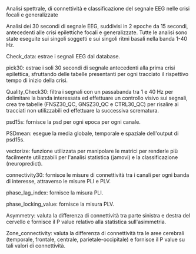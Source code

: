 Analisi spettrale, di connettività e classificazione del segnale EEG nelle crisi focali e generalizzate

Analisi dei 30 secondi di segnale EEG, suddivisi in 2 epoche da 15 secondi, antecedenti alle crisi epilettiche focali e generalizzate.
Tutte le analisi sono state eseguite sui singoli soggetti e sui singoli ritmi basali nella banda 1-40 Hz.

Check_data: estrae i segnali EEG dal database.
  
pick30: estrae i soli 30 secondi di segnale antecedenti alla prima crisi epilettica, sfruttando delle tabelle presentanti per ogni tracciato il rispettivo tempo di inizio della crisi.

Quality_Check30: filtra i segnali con un passabanda tra 1 e 40 Hz per delimitare la banda interessata ed effettuare un controllo visivo sui segnali, crea tre tabelle (FNSZ30_QC, GNSZ30_QC e CTRL30_QC) per risalire ai tracciati non utilizzabili ed effettuare la successiva scrematura.
	
psd15s: fornisce la psd per ogni epoca per ogni canale.
	
PSDmean: esegue la media globale, temporale e spaziale dell'output di psd15s.

vectorize: funzione utilizzata per manipolare le matrici per renderle più facilmente utilizzabili per l'analisi statistica
	(jamovi) e la classificazione (neuropredict).
	
connectivity30: fornisce le misure di connettività tra i canali per ogni banda di interesse, attraverso le misure PLI e PLV.

phase_lag_index: fornisce la misura PLI.

phase_locking_value: fornisce la misura PLV.

Asymmetry: valuta la differenza di connettività tra parte sinistra e destra del cervello e fornisce il P value relativo alla statistica sull'asimmetria.

Zone_connectivity: valuta la differenza di connettività tra le aree cerebrali (temporale, frontale, centrale, parietale-occipitale) e fornisce il P value su tali valori di connettività.
